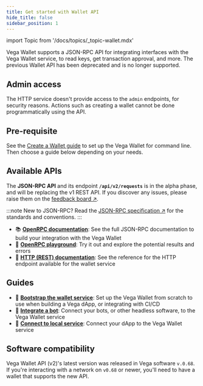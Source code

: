 ```yaml
---
title: Get started with Wallet API
hide_title: false
sidebar_position: 1
---
```

import Topic from '/docs/topics/_topic-wallet.mdx'

<Topic />

Vega Wallet supports a JSON-RPC API for integrating interfaces with the Vega Wallet service, to read keys, get transaction approval, and more. The previous Wallet API has been deprecated and is no longer supported.

## Admin access
The HTTP service doesn't provide access to the `admin` endpoints, for security reasons. Actions such as creating a wallet cannot be done programmatically using the API.

## Pre-requisite
See the [Create a Wallet guide](../../tools/vega-wallet/cli-wallet/latest/create-wallet.md) to set up the Vega Wallet for command line. Then choose a guide below depending on your needs.

## Available APIs
The **JSON-RPC API** and its endpoint **`/api/v2/requests`** is in the alpha phase, and will be replacing the v1 REST API. If you discover any issues, please raise them on the [feedback board ↗](https://github.com/vegaprotocol/feedback/discussions).

:::note New to JSON-RPC?
Read the [JSON-RPC specification ↗](https://www.jsonrpc.org/specification) for the standards and conventions.
:::

* 📚 **[OpenRPC documentation](./reference/core/openrpc.md)**: See the full JSON-RPC documentation to build your integration with the Vega Wallet
* 🛝 **[OpenRPC playground](./reference/core/openrpc-api-playground)**: Try it out and explore the potential results and errors
* 🔌 **[HTTP (REST) documentation](./reference/local-service/wallet-api.info.mdx)**: See the reference for the HTTP endpoint available for the wallet service 

## Guides
* 🥾 **[Bootstrap the wallet service](./how-to/bootstrap-wallet-service.md)**: Set up the Vega Wallet from scratch to use when building a Vega dApp, or integrating with CI/CD
* 🤖 **[Integrate a bot](./how-to/integrate-with-bots.md)**: Connect your bots, or other headless software, to the Vega Wallet service
* 🧩 **[Connect to local service](./how-to/connect-to-local-service)**: Connect your dApp to the Vega Wallet service

## Software compatibility
Vega Wallet API (v2)'s latest version was released in Vega software `v.0.68`. If you're interacting with a network on `v0.68` or newer, you'll need to have a wallet that supports the new API.